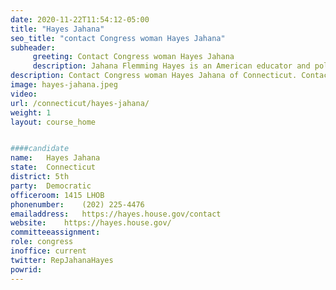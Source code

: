 ```yaml
---
date: 2020-11-22T11:54:12-05:00
title: "Hayes Jahana"
seo_title: "contact Congress woman Hayes Jahana"
subheader:
     greeting: Contact Congress woman Hayes Jahana 
     description: Jahana Flemming Hayes is an American educator and politician serving as the U.S. Representative for Connecticut's 5th congressional district since 2019. The district comprises much of northwestern Connecticut, including New Britain, Danbury and Waterbury. 
description: Contact Congress woman Hayes Jahana of Connecticut. Contact information for Hayes Jahana includes email address, phone number, and mailing address.
image: hayes-jahana.jpeg
video: 
url: /connecticut/hayes-jahana/
weight: 1
layout: course_home


####candidate
name:	Hayes Jahana
state:	Connecticut
district: 5th
party:	Democratic
officeroom:	1415 LHOB
phonenumber:	(202) 225-4476
emailaddress:	https://hayes.house.gov/contact
website:	https://hayes.house.gov/
committeeassignment: 
role: congress
inoffice: current
twitter: RepJahanaHayes
powrid: 
---
```


